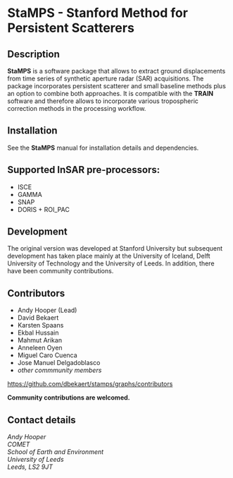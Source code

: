 # StaMPS - Stanford Method for Persistent Scatterers

## Description
**StaMPS** is a software package that allows to extract ground displacements from time series of synthetic aperture radar (SAR) acquisitions. The package incorporates persistent scatterer and small baseline methods plus an option to combine both approaches. It is compatible with the **TRAIN** software and therefore allows to incorporate various tropospheric correction methods in the processing workflow. 

## Installation
See the **StaMPS** manual for installation details and dependencies.

## Supported InSAR pre-processors:
- ISCE
- GAMMA
- SNAP
- DORIS + ROI_PAC

## Development
The original version was developed at Stanford University but subsequent development has taken place mainly at the University of Iceland, Delft University of Technology and the University of Leeds. In addition, there have been community contributions.

## Contributors
- Andy Hooper (Lead)
- David Bekaert
- Karsten Spaans 
- Ekbal Hussain 
- Mahmut Arikan 
- Anneleen Oyen 
- Miguel Caro Cuenca
- Jose Manuel Delgadoblasco
- *other commmunity members*

https://github.com/dbekaert/stamps/graphs/contributors

**Community contributions are welcomed.**

## Contact details
*Andy Hooper\
COMET\
School of Earth and Environment\
University of Leeds\
Leeds, LS2 9JT*
